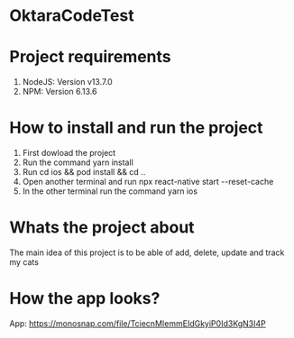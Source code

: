 # OktaraCodeTest

# Project requirements
1. NodeJS: Version v13.7.0
2. NPM: Version 6.13.6

# How to install and run the project
1. First dowload the project
2. Run the command yarn install
3. Run cd ios && pod install && cd ..
4. Open another terminal and run npx react-native start --reset-cache
5. In the other terminal run the command yarn ios

# Whats the project about
The main idea of this project is to be able of add, delete, update and track my cats

# How the app looks?
App: https://monosnap.com/file/TciecnMIemmEIdGkyiP0Id3KgN3I4P
